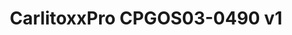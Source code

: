 ---
title: CarlitoxxPro CPGOS03-0490 v1
has_children: false
redirect_to: /ont-hilink-hl23446
layout: default
parent: CarlitoxxPro
---